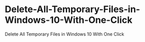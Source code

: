 # Delete-All-Temporary-Files-in-Windows-10-With-One-Click
Delete All Temporary Files in Windows 10 With One Click
